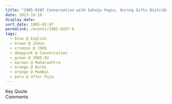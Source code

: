 ```yaml
---
title: "1985-0207 Conversation with Sahaja Yogis, during Gifts Distribution, after the Pūjā, Bordi, Maharashtra, India"
date: 2023-10-10
display_date: 
sort_date: 1985-02-07
permalink: /events/1985-0207-b
tags:
  - blue @ English
  - brown @ India
  - crimson @ 1985
  - deeppink @ Conversation
  - green @ 1985-02
  - maroon @ Maharashtra
  - orange @ Bordi  
  - orange @ Mumbai
  - peru @ after Puja
---
```


<wave-list>
  <list-title color="green" width="75">Key Quote</list-title>
  <list-item color="BlanchedAlmond"  width="200"></list-item>
  <list-item color="Lavender"></list-item>
  <list-item color="BlanchedAlmond"></list-item>
</wave-list>

<br>

<wave-list>
  <list-title color="green" width="75">Comments</list-title>
  <list-item color="BlanchedAlmond"  width="200"></list-item>
  <list-item color="Lavender"></list-item>
  <list-item color="BlanchedAlmond"></list-item>
</wave-list>